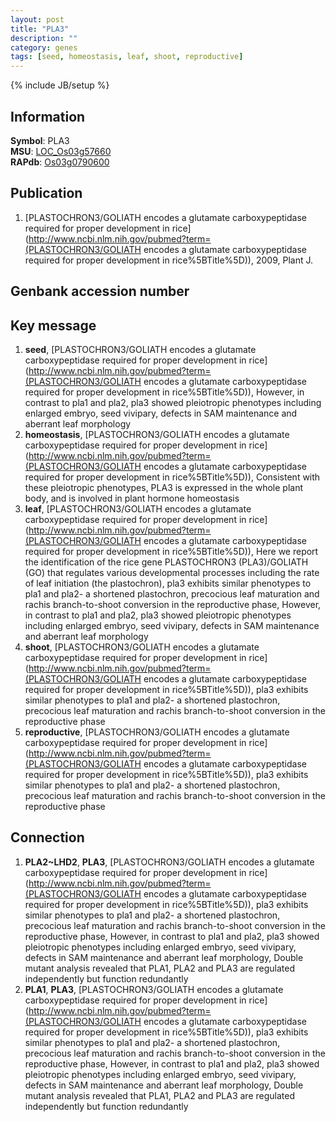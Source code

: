 ```yaml
---
layout: post
title: "PLA3"
description: ""
category: genes
tags: [seed, homeostasis, leaf, shoot, reproductive]
---
```

{% include JB/setup %}

## Information
__Symbol__: PLA3  
__MSU__: [LOC_Os03g57660](http://rice.plantbiology.msu.edu/cgi-bin/ORF_infopage.cgi?orf=LOC_Os03g57660)  
__RAPdb__: [Os03g0790600](http://rapdb.dna.affrc.go.jp/viewer/gbrowse_details/irgsp1?name=Os03g0790600)  

## Publication
1. [PLASTOCHRON3/GOLIATH encodes a glutamate carboxypeptidase required for proper development in rice](http://www.ncbi.nlm.nih.gov/pubmed?term=(PLASTOCHRON3/GOLIATH encodes a glutamate carboxypeptidase required for proper development in rice%5BTitle%5D)), 2009, Plant J.

## Genbank accession number

## Key message
1. __seed__, [PLASTOCHRON3/GOLIATH encodes a glutamate carboxypeptidase required for proper development in rice](http://www.ncbi.nlm.nih.gov/pubmed?term=(PLASTOCHRON3/GOLIATH encodes a glutamate carboxypeptidase required for proper development in rice%5BTitle%5D)),  However, in contrast to pla1 and pla2, pla3 showed pleiotropic phenotypes including enlarged embryo, seed vivipary, defects in SAM maintenance and aberrant leaf morphology
2. __homeostasis__, [PLASTOCHRON3/GOLIATH encodes a glutamate carboxypeptidase required for proper development in rice](http://www.ncbi.nlm.nih.gov/pubmed?term=(PLASTOCHRON3/GOLIATH encodes a glutamate carboxypeptidase required for proper development in rice%5BTitle%5D)),  Consistent with these pleiotropic phenotypes, PLA3 is expressed in the whole plant body, and is involved in plant hormone homeostasis
3. __leaf__, [PLASTOCHRON3/GOLIATH encodes a glutamate carboxypeptidase required for proper development in rice](http://www.ncbi.nlm.nih.gov/pubmed?term=(PLASTOCHRON3/GOLIATH encodes a glutamate carboxypeptidase required for proper development in rice%5BTitle%5D)),  Here we report the identification of the rice gene PLASTOCHRON3 (PLA3)/GOLIATH (GO) that regulates various developmental processes including the rate of leaf initiation (the plastochron), pla3 exhibits similar phenotypes to pla1 and pla2- a shortened plastochron, precocious leaf maturation and rachis branch-to-shoot conversion in the reproductive phase, However, in contrast to pla1 and pla2, pla3 showed pleiotropic phenotypes including enlarged embryo, seed vivipary, defects in SAM maintenance and aberrant leaf morphology
4. __shoot__, [PLASTOCHRON3/GOLIATH encodes a glutamate carboxypeptidase required for proper development in rice](http://www.ncbi.nlm.nih.gov/pubmed?term=(PLASTOCHRON3/GOLIATH encodes a glutamate carboxypeptidase required for proper development in rice%5BTitle%5D)),  pla3 exhibits similar phenotypes to pla1 and pla2- a shortened plastochron, precocious leaf maturation and rachis branch-to-shoot conversion in the reproductive phase
5. __reproductive__, [PLASTOCHRON3/GOLIATH encodes a glutamate carboxypeptidase required for proper development in rice](http://www.ncbi.nlm.nih.gov/pubmed?term=(PLASTOCHRON3/GOLIATH encodes a glutamate carboxypeptidase required for proper development in rice%5BTitle%5D)),  pla3 exhibits similar phenotypes to pla1 and pla2- a shortened plastochron, precocious leaf maturation and rachis branch-to-shoot conversion in the reproductive phase

## Connection
1. __PLA2~LHD2__, __PLA3__, [PLASTOCHRON3/GOLIATH encodes a glutamate carboxypeptidase required for proper development in rice](http://www.ncbi.nlm.nih.gov/pubmed?term=(PLASTOCHRON3/GOLIATH encodes a glutamate carboxypeptidase required for proper development in rice%5BTitle%5D)),  pla3 exhibits similar phenotypes to pla1 and pla2- a shortened plastochron, precocious leaf maturation and rachis branch-to-shoot conversion in the reproductive phase, However, in contrast to pla1 and pla2, pla3 showed pleiotropic phenotypes including enlarged embryo, seed vivipary, defects in SAM maintenance and aberrant leaf morphology, Double mutant analysis revealed that PLA1, PLA2 and PLA3 are regulated independently but function redundantly
2. __PLA1__, __PLA3__, [PLASTOCHRON3/GOLIATH encodes a glutamate carboxypeptidase required for proper development in rice](http://www.ncbi.nlm.nih.gov/pubmed?term=(PLASTOCHRON3/GOLIATH encodes a glutamate carboxypeptidase required for proper development in rice%5BTitle%5D)),  pla3 exhibits similar phenotypes to pla1 and pla2- a shortened plastochron, precocious leaf maturation and rachis branch-to-shoot conversion in the reproductive phase, However, in contrast to pla1 and pla2, pla3 showed pleiotropic phenotypes including enlarged embryo, seed vivipary, defects in SAM maintenance and aberrant leaf morphology, Double mutant analysis revealed that PLA1, PLA2 and PLA3 are regulated independently but function redundantly


